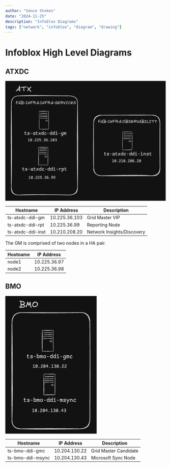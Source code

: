 ```yaml
---
author: "Vance Stokes"
date: "2024-11-25"
description: "Infoblox Diagrams"
tags: ["network", "infoblox", "diagram", "drawing"]
---
```


# Infoblox High Level Diagrams

## ATXDC

![ATXDC Infoblox High Level Diagram](./images/infoblox-ATXDC.png)

| Hostname | IP Address | Description |
| --- | --- | --- |
| ts-atxdc-ddi-gm | 10.225.36.103 | Grid Master VIP |
| ts-atxdc-ddi-rpt | 10.225.36.99 | Reporting Node |
| ts-atxdc-ddi-inst | 10.210.208.20 | Network Insights/Discovery |

The GM is comprised of two nodes in a HA pair.

| Hostname | IP Address |
| --- | --- |
| node1 | 10.225.36.97 |
| node2 | 10.225.36.98 |


## BMO

![BMO Infoblox High Level Diagram](./images/infoblox-BMO.png)

| Hostname | IP Address | Description |
| --- | --- | --- |
| ts-bmo-ddi-gmc | 10.204.130.22 | Grid Master Candidate |
| ts-bmo-ddi-msync | 10.204.130.43 | Microsoft Sync Node|